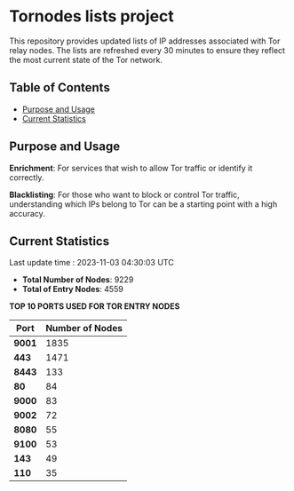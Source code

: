 # Tornodes lists project

This repository provides updated lists of IP addresses associated with Tor relay nodes. The lists are refreshed every 30 minutes to ensure they reflect the most current state of the Tor network.

## Table of Contents

- [Purpose and Usage](#purpose-and-usage)
- [Current Statistics](#current-statistics)


## Purpose and Usage

**Enrichment**: For services that wish to allow Tor traffic or identify it correctly.

**Blacklisting**: For those who want to block or control Tor traffic, understanding which IPs belong to Tor can be a starting point with a high accuracy.

## Current Statistics

Last update time : 2023-11-03 04:30:03 UTC

- **Total Number of Nodes**: 9229
- **Total of Entry Nodes**: 4559

**TOP 10 PORTS USED FOR TOR ENTRY NODES**

| **Port** | **Number of Nodes** |
|------|-----------------|
| **9001**   | 1835  |
| **443**   | 1471  |
| **8443**   | 133  |
| **80**   | 84  |
| **9000**   | 83  |
| **9002**   | 72  |
| **8080**   | 55  |
| **9100**   | 53  |
| **143**   | 49  |
| **110**   | 35  |


